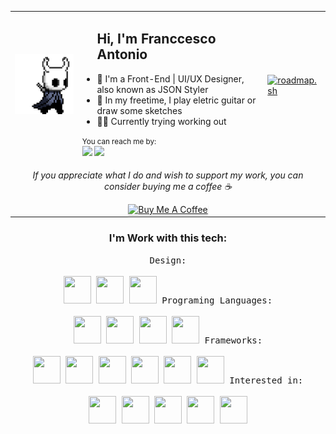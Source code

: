 <table align="center">
  <tr>
    <td>
      <img src="https://raw.githubusercontent.com/TanZng/TanZng/master/assets/hollor_knight3.gif" width="200"/>
    </td>
    <td>
      <ul style="list-style: outside;">
        <h2>Hi, I'm <b>Franccesco Antonio</b></h2>
        <li>🎨 I'm a Front-End | UI/UX Designer, also known as JSON Styler</li>
        <li>🎸 In my freetime, I play eletric guitar or draw some sketches</li>
        <li>🏋️‍♂ Currently trying working out</li>
      </ul>
        <small>You can reach me by: </small>
        <br />
        <a href="https://www.linkedin.com/in/franccesco-bordon"><img src="https://img.icons8.com/dusk/40/000000/linkedin.png"/></a>
        <a href="mailto:franccesco_@hotmail.com" target="_blank"><img src="https://img.icons8.com/dusk/40/000000/gmail.png"/></a>
    </td>
    <td>
      <a href="https://roadmap.sh">
        <img src="https://api.roadmap.sh/v1-badge/tall/64c0fe93fcdcf9c5d50e3742?variant=dark&roadmaps=frontend%2Cjavascript" alt="roadmap.sh"/>
      </a>
    </td>
  </tr>
  <tr>
    <td align="center" colspan="3">
      <p><i>If you appreciate what I do and wish to support my work, you can consider buying me a coffee ☕</i></p>
      <a href="https://www.buymeacoffee.com/tiesco" target="_blank">
        <img src="https://www.buymeacoffee.com/assets/img/custom_images/orange_img.png" alt="Buy Me A Coffee" style="height: 41px !important;width: 174px !important;box-shadow: 0px 3px 2px 0px rgba(190, 190, 190, 0.5) !important;-webkit-box-shadow: 0px 3px 2px 0px rgba(190, 190, 190, 0.5) !important;" >
      </a>
    </td>
  </tr>
</table>

<h3  align="center"><b>I'm Work with this tech: </b></h3>

<div align="center">
<kbd>
  <kbd>Design: </kbd>
  <br>
  <br>
  <img width="44" height="44" margin="auto" src="https://cdn.svgporn.com/logos/figma.svg" />
  <img width="44" height="44" margin="auto" src="https://cdn.svgporn.com/logos/html-5.svg" />
  <img width="44" height="44" margin="auto" src="https://cdn.svgporn.com/logos/css-3.svg" />
</kbd>
<kbd>
  <kbd>Programing Languages: </kbd>
  <br>
  <br>
  <img width="44" height="44" margin="auto" src="https://cdn.svgporn.com/logos/javascript.svg" />
  <img width="44" height="44" margin="auto" src="https://cdn.svgporn.com/logos/typescript-icon.svg" />
  <img width="44" height="44" margin="auto" src="https://cdn.svgporn.com/logos/java.svg" />
  <img width="44" height="44" margin="auto" src="https://cdn.svgporn.com/logos/python.svg" />
</kbd>
<kbd>
  <kbd>Frameworks: </kbd>
  <br>
  <br>
  <img width="44" height="44" margin="auto" src="https://cdn.svgporn.com/logos/tailwindcss-icon.svg" />
  <img width="44" height="44" margin="auto" src="https://cdn.svgporn.com/logos/bootstrap.svg" />
  <img width="44" height="44" margin="auto" src="https://cdn.svgporn.com/logos/sass.svg" />
  <img width="44" height="44" margin="auto" src="https://cdn.svgporn.com/logos/angular-icon.svg" />
  <img width="44" height="44" margin="auto" src="https://cdn.svgporn.com/logos/vue.svg" />
  <img width="44" height="44" margin="auto" src="https://cdn.svgporn.com/logos/react.svg" />
</kbd>
<kbd>
  <kbd>Interested in: </kbd>
  <br>
  <br>
  <img width="44" height="44" margin="auto" src="https://cdn.svgporn.com/logos/nuxt-icon.svg" />
  <img width="44" height="44" margin="auto" src="https://cdn.svgporn.com/logos/nextjs-icon.svg" />
  <img width="44" height="44" margin="auto" src="https://cdn.svgporn.com/logos/docker-icon.svg" />
  <img width="44" height="44" margin="auto" src="https://cdn.svgporn.com/logos/mysql.svg" />
  <img width="44" height="44" margin="auto" src="https://cdn.svgporn.com/logos/postgresql.svg" />
</kbd>
</div>
